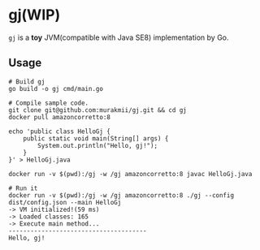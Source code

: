 # gj(WIP)

`gj` is a **toy** JVM(compatible with Java SE8) implementation by Go.

## Usage

```shell
# Build gj
go build -o gj cmd/main.go

# Compile sample code.
git clone git@github.com:murakmii/gj.git && cd gj
docker pull amazoncorretto:8

echo 'public class HelloGj {
    public static void main(String[] args) {
        System.out.println("Hello, gj!");
    }   
}' > HelloGj.java

docker run -v $(pwd):/gj -w /gj amazoncorretto:8 javac HelloGj.java

# Run it
docker run -v $(pwd):/gj -w /gj amazoncorretto:8 ./gj --config dist/config.json --main HelloGj
-> VM initialized!(59 ms)
-> Loaded classes: 165
-> Execute main method...
--------------------------------------
Hello, gj!
```
